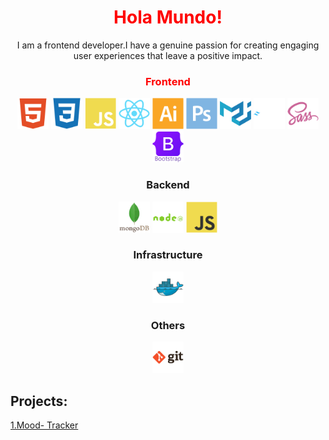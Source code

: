 <h1 align="center" color="red"><span style="color:red">Hola Mundo!</span></h1>
<p  align="center">I am a frontend developer.I have a genuine passion for creating engaging user experiences that leave a positive impact. </p>


<div  align="center">
  
<h3 style="color:red">Frontend</h3>
<img src="https://github.com/devicons/devicon/blob/master/icons/html5/html5-plain.svg" width="50" height="50"/>
<img src="https://github.com/devicons/devicon/blob/master/icons/css3/css3-plain.svg" width="50" height="50"/>
<img src="https://github.com/devicons/devicon/blob/master/icons/javascript/javascript-plain.svg" width="50" height="50"/>
<img src="https://github.com/devicons/devicon/blob/master/icons/react/react-original.svg" width="50" height="50"/>
<img src="https://github.com/devicons/devicon/blob/master/icons/illustrator/illustrator-plain.svg" width="50" height="50"/>
<img src="https://github.com/devicons/devicon/blob/master/icons/photoshop/photoshop-plain.svg" width="50" height="50"/>
<img src="https://github.com/devicons/devicon/blob/master/icons/materialui/materialui-original.svg" width="50" height="50"/>
<img src="https://github.com/devicons/devicon/blob/master/icons/tailwindcss/tailwindcss-original-wordmark.svg" width="50" height="50"/>
<img src="https://github.com/devicons/devicon/blob/master/icons/sass/sass-original.svg" width="50" height="50"/>
<img src="https://github.com/devicons/devicon/blob/master/icons/bootstrap/bootstrap-original-wordmark.svg" width="50" height="50"/>

<h3  font-weight="bold">Backend</h3>
<img src="https://github.com/devicons/devicon/blob/master/icons/mongodb/mongodb-original-wordmark.svg" width="50" height="50"/>
<img src="https://github.com/devicons/devicon/blob/master/icons/nodejs/nodejs-plain-wordmark.svg" width="50" height="50"/>
<img src="https://github.com/devicons/devicon/blob/master/icons/javascript/javascript-original.svg" width="50" height="50"/>



<h3  font-weight="bold">Infrastructure</h3>
<img src="https://github.com/devicons/devicon/blob/master/icons/docker/docker-original.svg" width="50" height="50"/>


<h3>Others</h3>

<img src="https://github.com/devicons/devicon/blob/master/icons/git/git-original-wordmark.svg" width="50" height="50"/>


</div>

<h2>Projects: </h2>

[1.Mood- Tracker](https://github.com/Domikel/mood-tracker)





<!--
**Domikel/Domikel** is a ✨ _special_ ✨ repository because its `README.md` (this file) appears on your GitHub profile.

Here are some ideas to get you started:

- 🔭 I’m currently working on ...
- 🌱 I’m currently learning ...
- 👯 I’m looking to collaborate on ...
- 🤔 I’m looking for help with ...
- 💬 Ask me about ...
- 📫 How to reach me: ...
- 😄 Pronouns: ...
- ⚡ Fun fact: ...
-->
